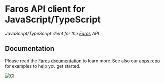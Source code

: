 # Faros API client for JavaScript/TypeScript

_JavaScript/TypeScript client for the [Faros](https://www.faros.ai) API_

## Documentation

Please read the [Faros documentation][farosdocs] to learn more. See also our [apps repo][farosapps] for examples to help you get started.

[farosdocs]: https://www.faros.ai/docs
[farosapps]: https://github.com/faros-ai/faros-apps

[![CI](https://github.com/faros-ai/faros-js-client/actions/workflows/ci.yml/badge.svg)](https://github.com/faros-ai/faros-js-client/actions/workflows/ci.yml)
